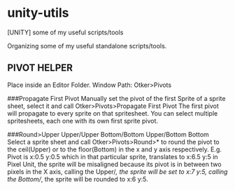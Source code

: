 # unity-utils
[UNITY] some of my useful scripts/tools

Organizing some of my useful standalone scripts/tools.


## PIVOT HELPER
Place inside an Editor Folder.
Window Path: Otker>Pivots

###Propagate First Pivot
Manually set the pivot of the first Sprite of a sprite sheet, select it and call Otker>Pivots>Propagate First Pivot
The first pivot will propagate to every sprite on that spritesheet. You can select multiple spritesheets, each one with its own first sprite pivot.

###Round>Upper Upper/Upper Bottom/Bottom Upper/Bottom Bottom
Select a sprite sheet and call Otker>Pivots>Round>* to round the pivot to the ceil(Upper) or to the floor(Bottom) in the x and y axis respectively. E.g. Pivot is x:0.5 y:0.5 which in that particular sprite, translates to x:6.5 y:5 in Pixel Unit, the sprite will be misaligned because its pivot is in between two pixels in the X axis, calling the Upper/*, the sprite will be set to x:7 y:5, calling the Bottom/*, the sprite will be rounded to x:6 y:5.
